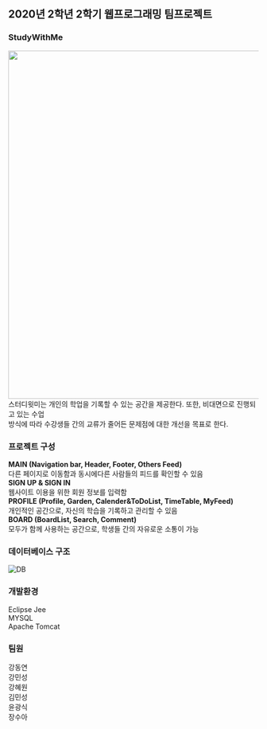 ## 2020년 2학년 2학기 웹프로그래밍 팀프로젝트
### StudyWithMe
<img width="700" src="https://user-images.githubusercontent.com/70890638/101244996-2a806880-374d-11eb-8510-cb0decda45ba.png">
스터디윗미는 개인의 학업을 기록할 수 있는 공간을 제공한다. 또한, 비대면으로 진행되고 있는 수업<br> 
방식에 따라 수강생들 간의 교류가 줄어든 문제점에 대한 개선을 목표로 한다.

### 프로젝트 구성
**MAIN (Navigation bar, Header, Footer, Others Feed)<br>**
다른 페이지로 이동함과 동시에다른 사람들의 피드를 확인할 수 있음<br>
**SIGN UP & SIGN IN**<br>
웹사이트 이용을 위한 회원 정보를 입력함 <br>
**PROFILE (Profile, Garden, Calender&ToDoList, TimeTable, MyFeed)**<br>
개인적인 공간으로, 자신의 학습을 기록하고 관리할 수 있음 <br>
**BOARD (BoardList, Search, Comment)**<br>
모두가 함께 사용하는 공간으로, 학생들 간의 자유로운 소통이 가능 <br>

### 데이터베이스 구조
![DB](https://user-images.githubusercontent.com/70890638/101244917-a29a5e80-374c-11eb-87d8-fceff6ad562a.png)

### 개발환경
Eclipse Jee<br>
MYSQL<br>
Apache Tomcat<br>

### 팀원
강동연<br>강민성<br>강혜원<br>김민성<br>윤광식<br>장수아


